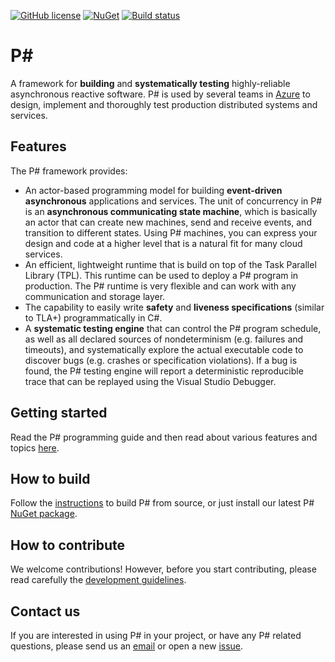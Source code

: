 [![GitHub license](https://img.shields.io/badge/license-MIT-blue.svg)](https://raw.githubusercontent.com/p-org/PSharp/master/LICENSE.txt)
[![NuGet](https://img.shields.io/nuget/v/Microsoft.PSharp.svg)](https://www.nuget.org/packages/Microsoft.PSharp/)
[![Build status](https://p-language.visualstudio.com/plang-ci/_apis/build/status/psharp/psharp-win-build-and-test?branchName=master)](https://p-language.visualstudio.com/plang-ci/_build/latest?definitionId=1)

P#
===
A framework for **building** and **systematically testing** highly-reliable asynchronous reactive software. P# is used by several teams in [Azure](https://azure.microsoft.com/) to design, implement and thoroughly test production distributed systems and services.

## Features
The P# framework provides:
- An actor-based programming model for building **event-driven asynchronous** applications and services. The unit of concurrency in P# is an **asynchronous communicating state machine**, which is basically an actor that can create new machines, send and receive events, and transition to different states. Using P# machines, you can express your design and code at a higher level that is a natural fit for many cloud services.
- An efficient, lightweight runtime that is build on top of the Task Parallel Library (TPL). This runtime can be used to deploy a P# program in production. The P# runtime is very flexible and can work with any communication and storage layer.
- The capability to easily write **safety** and **liveness specifications** (similar to TLA+) programmatically in C#.
- A **systematic testing engine** that can control the P# program schedule, as well as all declared sources of nondeterminism (e.g. failures and timeouts), and systematically explore the actual executable code to discover bugs (e.g. crashes or specification violations). If a bug is found, the P# testing engine will report a deterministic reproducible trace that can be replayed using the Visual Studio Debugger.

## Getting started
Read the P# programming guide and then read about various features and topics [here](Docs/README.md).

## How to build
Follow the [instructions](Docs/BuildInstructions.md) to build P# from source, or just install our latest P# [NuGet package](https://www.nuget.org/packages/Microsoft.PSharp/).

## How to contribute
We welcome contributions! However, before you start contributing, please read carefully the [development guidelines](Docs/Contributing.md).

## Contact us
If you are interested in using P# in your project, or have any P# related questions, please send us an [email](mailto:pdev@microsoft.com) or open a new [issue](https://github.com/p-org/PSharp/issues).
